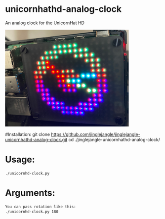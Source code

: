 # unicornhathd-analog-clock
An analog clock for the UnicornHat HD 

![clock picture](https://github.com/jinglejangle/jinglejangle-unicornhathd-analog-clock/blob/master/clock_picture.png?raw=true)


#Installation: 
	git clone https://github.com/jinglejangle/jinglejangle-unicornhathd-analog-clock.git
	cd ./jinglejangle-unicornhathd-analog-clock/ 
	
# Usage:

	./unicornhd-clock.py 

# Arguments: 

	You can pass rotation like this:
	./unicornhd-clock.py 180


